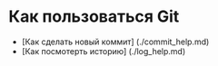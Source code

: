 # Как пользоваться Git
- [Как сделать новый коммит] (./commit_help.md)
- [Как посмотерть историю] (./log_help.md)

